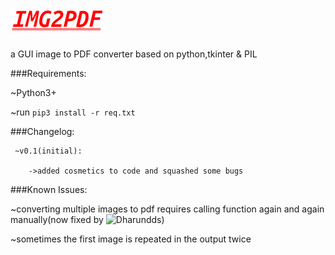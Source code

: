 # ![alt text](https://github.com/HrithikMJ/Image2PDF/blob/main/Logo.png?raw=true)
a GUI image to PDF converter based on python,tkinter & PIL


###Requirements:

  ~Python3+

  ~run  `pip3 install -r req.txt`



###Changelog:

     ~v0.1(initial):

        ->added cosmetics to code and squashed some bugs  




###Known Issues:

  ~converting multiple images to pdf requires calling function again and again manually(now fixed by ![Dharundds](https://github.com/Dharundds))

  ~sometimes the first image is repeated in the output twice
